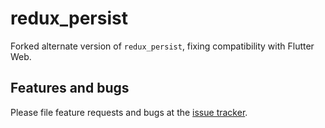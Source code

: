 # redux_persist

Forked alternate version of `redux_persist`, fixing compatibility with Flutter Web.


## Features and bugs

Please file feature requests and bugs at the
[issue tracker](https://github.com/Cretezy/redux_persist/issues).
